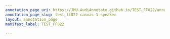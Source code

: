```yaml
---
annotation_page_uri: https://JMU-AudiAnnotate.github.io/TEST_FF022/annotations/test_ff022-canvas-1-speaker.json
annotation_page_slug: test_ff022-canvas-1-speaker
layout: annotation_page
manifest_label: TEST_FF022

---
```

